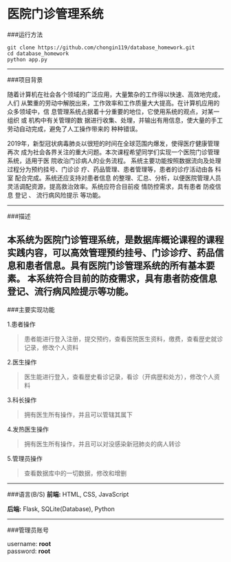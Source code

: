 # 医院门诊管理系统

###运行方法

```shell
git clone https://github.com/chongin119/database_homework.git
cd database_homework
python app.py
```
---
###项目背景

随着计算机在社会各个领域的广泛应用，大量繁杂的工作得以快速、高效地完成，人们
从繁重的劳动中解脱出来，工作效率和工作质量大大提高。在计算机应用的众多领域中，信
息管理系统占据着十分重要的地位，它使用系统的观点，对某一组织 或 机构中有关管理的数
据进行收集、处理，并输出有用信息，使大量的手工劳动自动完成，避免了人工操作带来的
种种错误。<p>
2019年，新型冠状病毒肺炎以很短的时间在全球范围内爆发，使得医疗健康管理再次
成为社会各界关注的重大问题。本次课程希望同学们实现一个医院门诊管理系统，适用于医
院收治门诊病人的业务流程。 系统主要功能按照数据流向及处理过程分为预约挂号、门诊诊
疗、药品管理、患者管理等，患者的诊疗活动由各 科室 配合完成。系统还应支持对患者信息
的整理、汇总、分析，以便医院管理人员灵活调配资源，提高救治效率。系统应符合目前疫
情防控需求，具有患者 防疫信息 登记 、 流行病风险提示 等功能。

---

###描述

本系统为医院门诊管理系统，是数据库概论课程的课程实践内容，可以高效管理预约挂号、门诊诊疗、药品信息和患者信息。具有医院门诊管理系统的所有基本要素。
	本系统符合目前的防疫需求，具有患者防疫信息登记、流行病风险提示等功能。
---
###主要实现功能

1.患者操作
>患者能进行登入注册，提交预约，查看医院医生资料，缴费，查看歴史就诊记录，修改个人资料

2.医生操作
>医生能进行登入，查看歴史看诊记录，看诊（开病歴和处方），修改个人资料
 
3.科长操作
>拥有医生所有操作，并且可以管辖其属下

4.发热医生操作
>拥有医生所有操作，并且可以对没感染新冠肺炎的病人转诊

5.管理员操作
>查看数据库中的一切数据，修改和增删
---

###语言(B/S)
**前端:** HTML, CSS, JavaScript

**后端:** Flask, SQLite(Database), Python

---
###管理员账号

username: **root**  
password: **root**